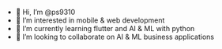 - 👋 Hi, I’m @ps9310
- 👀 I’m interested in mobile & web development
- 🌱 I’m currently learning flutter and AI & ML with python
- 💞️ I’m looking to collaborate on AI & ML business applications
